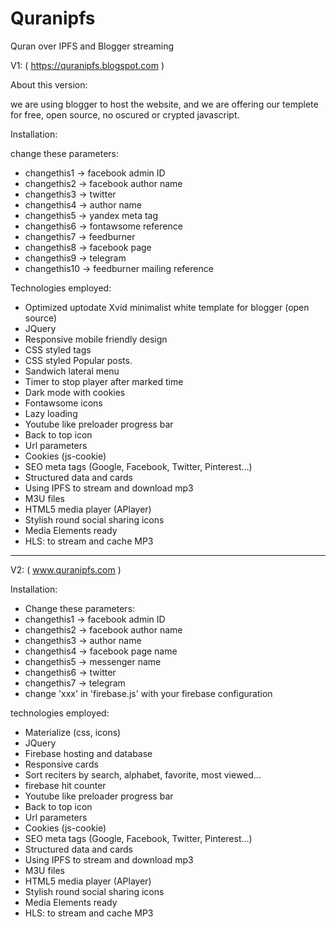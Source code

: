 # Quranipfs
Quran over IPFS and Blogger streaming

V1: ( https://quranipfs.blogspot.com )

About this version:

we are using blogger to host the website, and we are offering our templete for free, open source, no oscured or crypted javascript.

Installation:

change these parameters:
- changethis1 -> facebook admin ID
- changethis2 -> facebook author name 
- changethis3 -> twitter
- changethis4 -> author name
- changethis5 -> yandex meta tag
- changethis6 -> fontawsome reference
- changethis7 -> feedburner
- changethis8 -> facebook page
- changethis9 -> telegram
- changethis10 -> feedburner mailing reference

Technologies employed:

- Optimized uptodate Xvid minimalist white template for blogger (open source)
- JQuery
- Responsive mobile friendly design
- CSS styled tags
- CSS styled Popular posts.
- Sandwich lateral menu
- Timer to stop player after marked time
- Dark mode with cookies
- Fontawsome icons
- Lazy loading 
- Youtube like preloader progress bar
- Back to top icon
- Url parameters
- Cookies (js-cookie)
- SEO meta tags (Google, Facebook, Twitter, Pinterest...)
- Structured data and cards
- Using IPFS to stream and download mp3
- M3U files
- HTML5 media player (APlayer)
- Stylish round social sharing icons
- Media Elements ready
- HLS: to stream and cache MP3

--------------------------------

V2: ( www.quranipfs.com )

Installation:

- Change these parameters:
- changethis1 -> facebook admin ID
- changethis2 -> facebook author name
- changethis3 -> author name
- changethis4 -> facebook page name
- changethis5 -> messenger name
- changethis6 -> twitter
- changethis7 -> telegram
- change 'xxx' in 'firebase.js' with your firebase configuration

technologies employed:
- Materialize (css, icons)
- JQuery
- Firebase hosting and database
- Responsive cards
- Sort reciters by search, alphabet, favorite, most viewed...
- firebase hit counter
-  Youtube like preloader progress bar
- Back to top icon
- Url parameters
- Cookies (js-cookie)
- SEO meta tags (Google, Facebook, Twitter, Pinterest...)
- Structured data and cards
- Using IPFS to stream and download mp3
- M3U files
- HTML5 media player (APlayer)
- Stylish round social sharing icons
- Media Elements ready
- HLS: to stream and cache MP3
